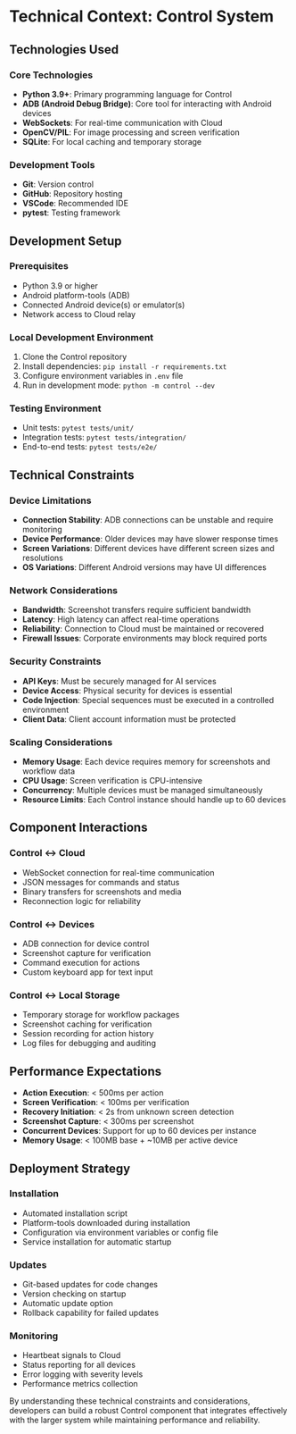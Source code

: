 # Technical Context: Control System

## Technologies Used

### Core Technologies

- **Python 3.9+**: Primary programming language for Control
- **ADB (Android Debug Bridge)**: Core tool for interacting with Android devices
- **WebSockets**: For real-time communication with Cloud
- **OpenCV/PIL**: For image processing and screen verification
- **SQLite**: For local caching and temporary storage

### Development Tools

- **Git**: Version control
- **GitHub**: Repository hosting
- **VSCode**: Recommended IDE
- **pytest**: Testing framework

## Development Setup

### Prerequisites

- Python 3.9 or higher
- Android platform-tools (ADB)
- Connected Android device(s) or emulator(s)
- Network access to Cloud relay

### Local Development Environment

1. Clone the Control repository
2. Install dependencies: `pip install -r requirements.txt`
3. Configure environment variables in `.env` file
4. Run in development mode: `python -m control --dev`

### Testing Environment

- Unit tests: `pytest tests/unit/`
- Integration tests: `pytest tests/integration/`
- End-to-end tests: `pytest tests/e2e/`

## Technical Constraints

### Device Limitations

- **Connection Stability**: ADB connections can be unstable and require monitoring
- **Device Performance**: Older devices may have slower response times
- **Screen Variations**: Different devices have different screen sizes and resolutions
- **OS Variations**: Different Android versions may have UI differences

### Network Considerations

- **Bandwidth**: Screenshot transfers require sufficient bandwidth
- **Latency**: High latency can affect real-time operations
- **Reliability**: Connection to Cloud must be maintained or recovered
- **Firewall Issues**: Corporate environments may block required ports

### Security Constraints

- **API Keys**: Must be securely managed for AI services
- **Device Access**: Physical security for devices is essential
- **Code Injection**: Special sequences must be executed in a controlled environment
- **Client Data**: Client account information must be protected

### Scaling Considerations

- **Memory Usage**: Each device requires memory for screenshots and workflow data
- **CPU Usage**: Screen verification is CPU-intensive
- **Concurrency**: Multiple devices must be managed simultaneously
- **Resource Limits**: Each Control instance should handle up to 60 devices

## Component Interactions

### Control ↔ Cloud

- WebSocket connection for real-time communication
- JSON messages for commands and status
- Binary transfers for screenshots and media
- Reconnection logic for reliability

### Control ↔ Devices

- ADB connection for device control
- Screenshot capture for verification
- Command execution for actions
- Custom keyboard app for text input

### Control ↔ Local Storage

- Temporary storage for workflow packages
- Screenshot caching for verification
- Session recording for action history
- Log files for debugging and auditing

## Performance Expectations

- **Action Execution**: < 500ms per action
- **Screen Verification**: < 100ms per verification
- **Recovery Initiation**: < 2s from unknown screen detection
- **Screenshot Capture**: < 300ms per screenshot
- **Concurrent Devices**: Support for up to 60 devices per instance
- **Memory Usage**: < 100MB base + ~10MB per active device

## Deployment Strategy

### Installation

- Automated installation script
- Platform-tools downloaded during installation
- Configuration via environment variables or config file
- Service installation for automatic startup

### Updates

- Git-based updates for code changes
- Version checking on startup
- Automatic update option
- Rollback capability for failed updates

### Monitoring

- Heartbeat signals to Cloud
- Status reporting for all devices
- Error logging with severity levels
- Performance metrics collection

By understanding these technical constraints and considerations, developers can build a robust Control component that integrates effectively with the larger system while maintaining performance and reliability.
